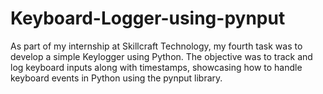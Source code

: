 # Keyboard-Logger-using-pynput
As part of my internship at Skillcraft Technology, my fourth task was to develop a simple Keylogger using Python. The objective was to track and log keyboard inputs along with timestamps, showcasing how to handle keyboard events in Python using the pynput library.
